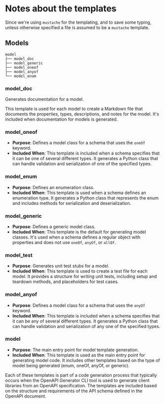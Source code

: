 # Notes about the templates

Since we're using `mustache` for the templating, and to save some typing,
unless otherwise specified a file is assumed to be a `mustache` template.

## Models

```
model
├── model_doc
├── model_generic
├── model_oneof
├── model_anyof
└── model_enum
```

### model_doc

Generates documentation for a model.

This template is used for each model to create a Markdown file that documents
the properties, types, descriptions, and notes for the model. It's included
when documentation for models is generated.

### model_oneof

- **Purpose**: Defines a model class for a schema that uses the `oneOf` keyword.
- **Included When**: This template is included when a schema specifies that it can be one of several different types. It generates a Python class that can handle validation and serialization of one of the specified types.

### model_enum

- **Purpose**: Defines an enumeration class.
- **Included When**: This template is used when a schema defines an enumeration type. It generates a Python class that represents the enum and includes methods for serialization and deserialization.

### model_generic

- **Purpose**: Defines a generic model class.
- **Included When**: This template is the default for generating model classes. It's used when a schema defines a regular object with properties and does not use `oneOf`, `anyOf`, or `allOf`.

### model_test

- **Purpose**: Generates unit test stubs for a model.
- **Included When**: This template is used to create a test file for each model. It provides a structure for writing unit tests, including setup and teardown methods, and placeholders for test cases.

### model_anyof

- **Purpose**: Defines a model class for a schema that uses the `anyOf` keyword.
- **Included When**: This template is included when a schema specifies that it can be any of several different types. It generates a Python class that can handle validation and serialization of any one of the specified types.

### model

- **Purpose**: The main entry point for model template generation.
- **Included When**: This template is used as the main entry point for generating model code. It includes other templates based on the type of model being generated (enum, oneOf, anyOf, or generic).

Each of these templates is part of a code generation process that typically occurs when the OpenAPI Generator CLI tool is used to generate client libraries from an OpenAPI specification. The templates are included based on the structure and requirements of the API schema defined in the OpenAPI document.
